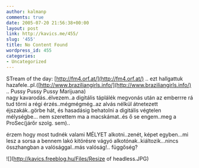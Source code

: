 ```yaml
---
author: kalmanp
comments: true
date: 2005-07-20 21:56:38+00:00
layout: post
link: http://kavics.me/455/
slug: '455'
title: No Content Found
wordpress_id: 455
categories:
- Uncategorized
---
```


STream of the day: [http://fm4.orf.at/](http://fm4.orf.at/) .. ezt hallgattuk hazafele..pl.([http://www.braziliangirls.info/](http://www.braziliangirls.info/) .. Pussy Pussy Pussy Marijuana)  
nagy kavarodás..élvezem..a digitális táplálék megvonás után az emberrre rá tud törni a régi érzés..mégmégmég..az alvás nélkül átnetezett éjszakák..görbe hát, és hasadásig behatolni a digitális végtelen mélységbe... nem szerettem ma a macskámat..és ő se engem..meg a ProSec(járőr szolg. sem)..




érzem hogy most tudnék valami MÉLYET alkotni..zenét, képet egyben...mi lesz a sorsa a bennem lakó kitörésre vágyó alkotónak..kiáltozik...nincs összhangban a valósággal..más valóság!.. függőség?




![](http://kavics.freeblog.hu/Files/Resize of headless.JPG)



